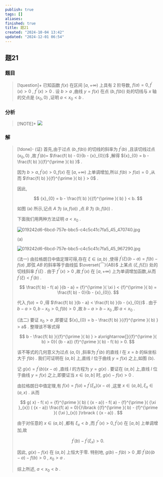 ```yaml
---
publish: true
tags: []
aliases: 
finished: true
title: 题21
created: "2024-10-04 13:42"
updated: "2024-12-01 06:54"
---
```

## 题21
### 题目
> [!question]+
> 已知函数 $f( x)$ 在区间 $\lbrack a, + \infty )$ 上具有 2 阶导数, $f( a) = 0,{f}^{\prime }( x) > 0$ , ${f}^{\prime \prime }( x) > 0$ . 设 $b > a$ ,曲线 $y = f( x)$ 在点 $( {b, f( b) })$ 处的切线与 $x$ 轴的交点是 $( {{x}_{0},0})$ ,证明 $a < {x}_{0} < b$ .
### 分析
> [!NOTE]+
> ![](https://img.hwenyi.tech/202411251739398.webp)
### 解
> [!done]-
> (证) 首先,由于过点 $( {b, f( b) })$ 的切线的斜率为 ${f}^{\prime }( b)$ ,且该切线过点 $( {{x}_{0},0})$ ,故 ${f}^{\prime }( b) =$ $\frac{f( b) - 0}{b - {x}_{0}}$ ,解得 ${x}_{0} = b - \frac{f( b) }{{f}^{\prime }( b) }$ .
> 
> 因为 $b > a,{f}^{\prime }( x) > 0, f( x)$ 在 $\lbrack a, + \infty )$ 上单调增加,所以 $f( b) > f( a) = 0$ ,从而 $\frac{f( b) }{{f}^{\prime }( b) } > 0$ .
> 
> 因此,
> 
> $$
> {x}_{0} = b - \frac{f( b) }{{f}^{\prime }( b) } < b.
> $$
> 
> 如图 (a) 所示,记点 $A$ 为 $( {a, f( a) })$ ,点 $B$ 为 $( {b, f( b) })$ .
> 
> 下面我们用两种方法证明 $a < {x}_{0}$ .
> 
> ![019242d6-6bcd-757e-bbc5-c4c5c41c7fa5_45_470740.jpg](https://img.hwenyi.tech/202409302017940.webp)
> 
> (a)
> 
> ![019242d6-6bcd-757e-bbc5-c4c5c41c7fa5_45_967290.jpg](https://img.hwenyi.tech/202409302017941.webp)
> 
> (法一) 由拉格朗日中值定理可得,存在 $\xi \in ( {a, b})$ ,使得 ${f}^{\prime }( \xi ) ( {b - a}) = f( b) - f( a)$ ,即弦 ${AB}$ 的斜率等于曲线弧 $\overset{⏜}{AB}$ 上某点 $( {\xi, f( \xi ) })$ 处的切线斜率 ${f}^{\prime }( \xi )$ . 由于 ${f}^{\prime \prime }( x) > 0$ ,故 ${f}^{\prime }( x)$ 在 $\lbrack a, + \infty )$ 上为单调增加函数,从而 ${f}^{\prime }( \xi ) < {f}^{\prime }( b)$ .
> 
> $$
> \frac{f( b) - f( a) }{b - a} = {f}^{\prime }( \xi ) < {f}^{\prime }( b) = \frac{f( b) - 0}{b - {x}_{0}}.
> $$
> 
> 代入 $f( a) = 0$ ,得 $\frac{f( b) }{b - a} < \frac{f( b) }{b - {x}_{0}}$ . 由于 $b - a > 0, b - {x}_{0} > 0, f( b) > 0$ ,故 $b - a > b - {x}_{0}$ ,即 $a < {x}_{0}$ .
> 
> (法二) 要证 ${x}_{0} > a$ ,即要证 ${x}_{0} = b - \frac{f( b) }{{f}^{\prime }( b) } > a$ . 整理该不等式得
> 
> $$
> b - \frac{f( b) }{{f}^{\prime }( b) } > a\xrightarrow[]{{f}^{\prime }( b) > 0}( {b - a}) {f}^{\prime }( b) - f( b) > 0.
> $$
> 
> 该不等式的几何意义为过点 $( {a,0})$ ,斜率为 ${f}^{\prime }( b)$ 的直线 $l$ 在 $x = b$ 的纵坐标大于 $f( b)$ . 我们可证明在 $(a, b\rbrack$ 上,直线 $l$ 位于曲线 $y = f( x)$ 之上,如图 (b).
> 
> 记 $g( x) = {f}^{\prime }( b) ( {x - a})$ ,直线 $l$ 的方程为 $y = g( x)$ . 要证在 $(a, b\rbrack$ 上,直线 $l$ 位于曲线 $y = f( x)$ 之上,即要证当 $x \in (a, b\rbrack$ 时, $g( x) - f( x) > 0$ .
> 
> 由拉格朗日中值定理,有 $f( x) = f( a) + {f}^{\prime }( {\xi }_{x}) ( {x - a})$ ,这里 $x \in (a, b\rbrack ,{\xi }_{x} \in ( {a, x})$ . 从而
> 
> $$
> g( x) - f( x) = {f}^{\prime }( b) ( {x - a}) - f( a) - {f}^{\prime }( {\xi }_{x}) ( {x - a}) \frac{f( a) = 0}{}\lbrack {{f}^{\prime }( b) - {f}^{\prime }( {\xi }_{x}) }\rbrack ( {x - a}) .
> $$
> 
> 由于对任意的 $x \in (a, b\rbrack$ ,都有 ${\xi }_{x} < b$ ,而 ${f}^{\prime \prime }( x) > 0,{f}^{\prime }( x)$ 在 $\lbrack {a, b}\rbrack$ 上单调增加,故
> 
> $$
> {f}^{\prime }( b) - {f}^{\prime }( {\xi }_{x}) > 0.
> $$
> 
> 因此, $g( x) - f( x)$ 在 $(a, b\rbrack$ 上恒大于零. 特别地, $g( b) - f( b) > 0$ ,即 ${f}^{\prime }( b) ( {b - a}) - f( b) > 0$ , ${x}_{0} > a$ .
> 
> 综上所述, $a < {x}_{0} < b$ .
